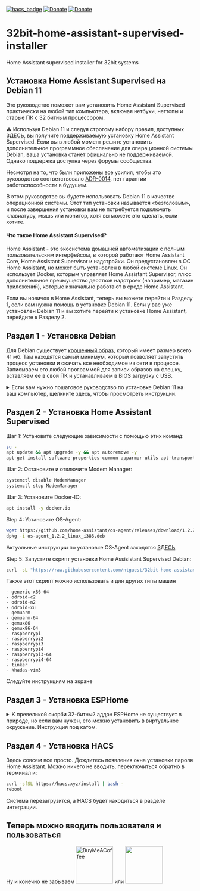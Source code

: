 [![hacs_badge](https://img.shields.io/badge/HAss-Installer-blue.svg)](https://www.home-assistant.io/)
[![Donate](https://img.shields.io/badge/donate-Pizza-yellow.svg)](https://www.buymeacoffee.com/ntguest)
[![Donate](https://img.shields.io/badge/donate-Yandex-blueviolet.svg)](https://yoomoney.ru/to/410011383527168)

# 32bit-home-assistant-supervised-installer
Home Assistant supervised installer for 32bit systems

## Установка Home Assistant Supervised на Debian 11

Это руководство поможет вам установить Home Assistant Supervised практически на любой тип компьютера, включая нетбуки, неттопы и старые ПК с 32 битным процессором.

:warning: Используя Debian 11 и следуя строгому набору правил, доступных [ЗДЕСЬ](https://github.com/home-assistant/architecture/blob/master/adr/0014-home-assistant-supervised.md), вы получите поддерживаемую установку Home Assistant Supervised. Если вы в любой момент решите установить дополнительное программное обеспечение для операционной системы Debian, ваша установка станет официально не поддерживаемой. Однако поддержка доступна через форумы сообщества.

Несмотря на то, что были приложены все усилия, чтобы это руководство соответствовало [ADR-0014](https://github.com/home-assistant/architecture/blob/master/adr/0014-home-assistant-supervised.md), нет гарантии работоспособности в будущем.

В этом руководстве вы будете использовать Debian 11 в качестве операционной системы. Этот тип установки называется «безголовым», и после завершения установки вам не потребуется подключать клавиатуру, мышь или монитор, хотя вы можете это сделать, если хотите.

#### Что такое Home Assistant Supervised? ####

Home Assistant - это экосистема домашней автоматизации с полным пользовательским интерфейсом, в которой работают Home Assistant Core, Home Assistant Supervisor и надстройки. Он предустановлен в ОС Home Assistant, но может быть установлен в любой системе Linux. Он использует Docker, которым управляет Home Assistant Supervisor, плюс дополнительное преимущество десятков надстроек (например, магазин приложений), которые изначально работают в среде Home Assistant.

Если вы новичок в Home Assistant, теперь вы можете перейти к Разделу 1, если вам нужна помощь в установке Debian 11. Если у вас уже установлен Debian 11 и вы хотите перейти к установке Home Assistant, перейдите к Разделу 2.





## Раздел 1 - Установка Debian

Для Debian существует [крошечный образ](https://deb.debian.org/debian/dists/Debian11.1/main/installer-i386/current/images/netboot/mini.iso), который имеет размер всего 41 мб. Там находятся самый минимум, который позволяет запустить процесс установки и скачать все необходимое из сети в процессе. Записываем его любой программой для записи образов на флешку, вставляем ее в свой ПК и устанавливаем в BIOS загрузку с USB.

<details>
  <summary> Если вам нужно пошаговое руководство по установке Debian 11 на ваш компьютер, щелкните здесь, чтобы просмотреть инструкции. </summary>


** 1.1) ** Начните с загрузки `debian-live-11.0.0-amd64-standard.iso` из [ЗДЕСЬ] (https://cdimage.debian.org/debian-cd/current-live/amd64/iso -гибридный/). Если вы предпочитаете полный образ Debain со всеми драйверами, загрузите `firmware-11.0.0-amd64-DVD-1.iso` [ЗДЕСЬ] (https://cdimage.debian.org/cdimage/unofficial/non-free/ cd-включая-firmware / 11.0.0 + nonfree / amd64 / iso-dvd / firmware-11.0.0-amd64-DVD-1.iso)

** 1.2) ** Пока Debian загружается, вам понадобятся другие программы, которые помогут с настройкой и установкой. Чтобы записать ISO-образ Debian на USB-накопитель, вы будете использовать программу под названием Rufus, которую можно загрузить с [ЗДЕСЬ] (https://rufus.ie/).

** 1.3) ** Теперь вы создадите загрузочный USB-накопитель, используя Rufus и образ Debian, который вы скачали. Вставьте в компьютер пустой USB-накопитель объемом не менее 8 ГБ, откройте Rufus и выберите USB-накопитель в раскрывающемся меню. Теперь выберите загруженный вами ISO-образ Debian и нажмите «Пуск». Если вы получите какие-либо запросы, выберите ОК или Да, чтобы продолжить. Когда это будет завершено, вы можете двигаться дальше.

** 1.4) ** Вставьте только что сделанный USB-накопитель в новую машину, подключите монитор, кабель Ethernet, клавиатуру и мышь и включите машину. Вам нужно будет выбрать USB-накопитель в качестве загрузочного устройства, для этого вам нужно будет нажать что-то вроде F12 или DEL на клавиатуре сразу после включения машины.

** 1.5) ** Первый экран, из которого вы можете выбрать, это ** Главное меню **, на этом экране выберите ** Графический установщик Debian **

** 1.6) ** Далее будет ** Язык **. Выберите свой язык и нажмите «Продолжить».

** 1.7) ** Далее будет ** Выберите ваше местоположение **. Выберите свою страну и нажмите «Продолжить».

** 1.8) ** Далее будет ** Настроить клавиатуру **. Выберите тип клавиатуры и нажмите «Продолжить». Теперь установщик выполнит некоторые автоматические задачи, которые займут 1-2 минуты.

** 1.9) ** Далее будет ** Настроить сеть **. Здесь вы можете назвать свою машину, имя по умолчанию будет `debian`. Выберите имя и нажмите «Продолжить». Вы можете пропустить следующую страницу, нажав «Продолжить», поскольку вам не нужно устанавливать доменное имя.

** 1.10) ** Далее будет ** Настройка пользователей и паролей **. Вам будет предложено создать пароль для пользователя root. Запишите пароль, который вы здесь выбрали, и нажмите «Продолжить».

** 1.11) ** Далее будет ** Настроить пользователей и пароли ** снова. Введите имя пользователя, нажмите «Продолжить» и на следующем экране введите пароль для этой учетной записи. Обратите внимание на оба этих параметра, они понадобятся вам позже.

** 1.12) ** Далее будет ** Настроить часы **. Выберите правильный часовой пояс и нажмите «Продолжить».

** 1.13) ** Далее будет ** Разделить диски **. Выберите ** Управляемый - использовать весь диск **, а затем нажмите «Продолжить». На следующем экране убедитесь, что выбран правильный диск, и нажмите «Продолжить». На следующем экране выберите ** Все файлы в одном разделе ** и нажмите «Продолжить». На следующем экране убедитесь, что ** Завершить часть
</details>

## Раздел 2 - Установка Home Assistant Supervised

Шаг 1: Установите следующие зависимости с помощью этих команд:

```bash
su -
apt update && apt upgrade -y && apt autoremove -y
apt-get install software-properties-common apparmor-utils apt-transport-https ca-certificates curl dbus jq network-manager wget udisks2 libglib2.0-bin unzip -y
```

Шаг 2: Остановите и отключите Modem Manager:

```bash
systemctl disable ModemManager
systemctl stop ModemManager
```

Шаг 3: Установите Docker-IO:

```bash
apt install -y docker.io
```

Step 4: Установите OS-Agent:

```bash
wget https://github.com/home-assistant/os-agent/releases/download/1.2.2/os-agent_1.2.2_linux_i386.deb
dpkg -i os-agent_1.2.2_linux_i386.deb
```

Актуальные инструкции по установке OS-Agent заходятся [ЗДЕСЬ](https://github.com/home-assistant/os-agent/tree/main#using-home-assistant-supervised-on-debian)

Step 5: Запустите скрипт установки Home Assisistant Supervised Debian:

```bash
curl -sL "https://raw.githubusercontent.com/ntguest/32bit-home-assistant-supervised-installer/master/files/installer-ru.sh" | bash -s -- -m qemux86
```

Также этот скрипт можно использовать и для других типы машин
```
- generic-x86-64
- odroid-c2
- odroid-n2
- odroid-xu
- qemuarm
- qemuarm-64
- qemux86
- qemux86-64
- raspberrypi
- raspberrypi2
- raspberrypi3
- raspberrypi4
- raspberrypi3-64
- raspberrypi4-64
- tinker
- khadas-vim3
```  
Следуйте инструкциям на экране

## Раздел 3 - Установка ESPHome

<details>
  <summary> К превеликой скорби 32-битный аддон ESPHome не существует в природе, но если вам нужен, его можно установить в виртуальное окружение. Инструкция под катом.</summary>


  Шаг 1: Установите следующие зависимости с помощью этих команд:

  ```bash  
export PATH=$PATH:/usr/sbin
apt-get sudo install python3-dev python3-venv python3-pip libffi-dev libssl-dev -y
  ```

  Шаг 2: Добавьте пользователя, папки и права:
  
  ```bash  
useradd -rm esp -G dialout
cd /srv
mkdir esp
chown esp:esp esp
  ```

  Шаг 3: Установите ESPHome 
  ```bash 
sudo -u esp -H -s
cd /srv/esp
python3 -m venv .
source bin/activate
python3 -m pip install wheel
export CRYPTOGRAPHY_DONT_BUILD_RUST=1
pip install cryptography==3.1.1
pip3 install esphome
exit
  ```

  Шаг 4: Добавьте рабочую папку и права

  ```bash 
cd /usr/share/hassio/homeassistant
mkdir esphome
chown esp:esp esphome
  ```
  
  Шаг 5: Создайте службу
  
  Запускаем редактор nano
  
  ```bash
nano /etc/systemd/system/esphome.service
  ```
  
  Следующий блок копируем целиком и вставляем в редактор
  
  ```
[Unit]
Description=Esphome
After=network.target
[Service]
Environment=PATH=/srv/esp/bin:/usr/sbin:/usr/bin:/sbin:/bin
Type=simple
User=root
WorkingDirectory=/usr/share/hassio/homeassistant/esphome
ExecStart=/srv/esp/bin/esphome config/ dashboard
Restart=always
[Install]
WantedBy=multi-user.target
  ```
  
  Для окончания нажмите
  
  ```
  CTRL+O, Enter и CTRL+X
  ```
  
  Активируйте службу
  ```bash
systemctl --system daemon-reload
systemctl enable esphome.service
  ```
  Панель ESPHome можно добавить как панель Lovelace iframe с адресом сервера и портом 6052
  
## В дальнейшем обновление можно делать следующими командами:

  ```bash
su -
sudo -u esp -H -s
cd /srv/esp
source bin/activate
pip3 install -U esphome
exit
systemctl restart esphome.service
  ```
</details>

## Раздел 4 - Установка HACS

Здесь совсем все просто. Дождитесь появления окна установки пароля Ноme Assistant. Можно ничего не вводить, переключиться обратно в терминал и:

```bash
curl -sfSL https://hacs.xyz/install | bash -
reboot
```

Система перезагрузится, а HACS будет находиться в разделе интеграции. 

## Теперь можно вводить пользователя и пользоваться

Ну и конечно не забываем [<img src="https://www.buymeacoffee.com/assets/img/guidelines/download-assets-2.svg" alt="BuyMeACoffee" width="100">](https://www.buymeacoffee.com/ntguest)    или    [<img src="https://hsto.org/getpro/geektimes/post_images/7a9/b88/258/7a9b882584c6ea6ed1f48e96be00a187.png" width="100">](https://yoomoney.ru/to/410011383527168)
